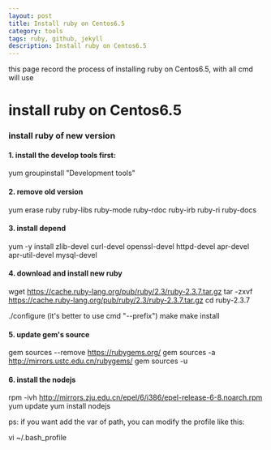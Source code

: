 ```yaml
---
layout: post
title: Install ruby on Centos6.5
category: tools
tags: ruby, github, jekyll
description: Install ruby on Centos6.5
---
```

this page record the process of installing ruby on Centos6.5, 
with all cmd will use

# install ruby on Centos6.5

### install ruby of new version

#### 1. install the develop tools first:

yum groupinstall "Development tools"


#### 2. remove old version

yum erase ruby ruby-libs ruby-mode ruby-rdoc ruby-irb ruby-ri ruby-docs


#### 3. install depend

yum -y install zlib-devel curl-devel openssl-devel httpd-devel apr-devel apr-util-devel mysql-devel


#### 4. download and install new ruby

wget https://cache.ruby-lang.org/pub/ruby/2.3/ruby-2.3.7.tar.gz
tar -zxvf https://cache.ruby-lang.org/pub/ruby/2.3/ruby-2.3.7.tar.gz
cd ruby-2.3.7

./configure  (it's better to use cmd "--prefix")
make
make install


#### 5. update gem's source

gem sources --remove https://rubygems.org/
gem sources -a http://mirrors.ustc.edu.cn/rubygems/
gem sources -u


#### 6. install the nodejs

rpm -ivh http://mirrors.zju.edu.cn/epel/6/i386/epel-release-6-8.noarch.rpm
yum update
yum install nodejs


ps:
if you want add the var of path, you can modify the profile like this:

vi ~/.bash_profile 
